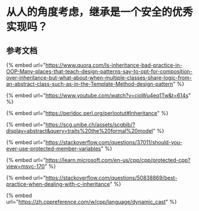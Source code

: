 # 从人的角度考虑，继承是一个安全的优秀实现吗？









## 参考文档

{% embed url="https://www.quora.com/Is-inheritance-bad-practice-in-OOP-Many-places-that-teach-design-patterns-say-to-opt-for-composition-over-inheritance-but-what-about-when-multiple-classes-share-logic-from-an-abstract-class-such-as-in-the-Template-Method-design-pattern" %}

{% embed url="https://www.youtube.com/watch?v=cjoWu4eq1Tw&t=614s" %}

{% embed url="https://perldoc.perl.org/perlootut#Inheritance" %}

{% embed url="https://scg.unibe.ch/assets/scgbib/?display=abstract&query=traits%20the%20formal%20model" %}

{% embed url="https://stackoverflow.com/questions/37011/should-you-ever-use-protected-member-variables" %}

{% embed url="https://learn.microsoft.com/en-us/cpp/cpp/protected-cpp?view=msvc-170" %}

{% embed url="https://stackoverflow.com/questions/50838869/best-practice-when-dealing-with-c-inheritance" %}

{% embed url="https://zh.cppreference.com/w/cpp/language/dynamic_cast" %}

